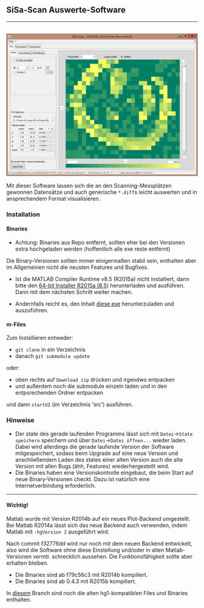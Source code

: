 ## SiSa-Scan Auswerte-Software
---
&nbsp;&nbsp;&nbsp;&nbsp;&nbsp;&nbsp;&nbsp;&nbsp;&nbsp;  ![screen](side/screen.png)

Mit dieser Software lassen sich die an den Scanning-Messplätzen gewonnen Datensätze
und auch generische `*.diff`s leicht auswerten und in ansprechendem Format visualisieren.

### Installation
#### Binaries

- Achtung: Binaries aus Repo entfernt, sollten eher bei den Versionen extra hochgeladen werden (hoffentlich alle exe reste entfernt)

Die Binary-Versionen sollten immer einigermaßen stabil sein, enthalten aber im 
Allgemeinen nicht die neusten Features und Bugfixes.

- Ist die MATLAB Compiler Runtime v8.5 (R2015a) nicht installiert,
dann bitte den [64-bit Installer R2015a (8.5)](http://de.mathworks.com/products/compiler/mcr/index.html)
herunterladen und ausführen. Dann mit dem nächsten Schritt weiter machen.

- Andernfalls reicht es, den Inhalt [diese exe](https://git.daten.tk/sebastian.pfitzner/sisa-scan-auswertung/raw/master/Deployment/SiSaScanAuswertung.exe)
herunterzuladen und auszuführen.

#### m-Files
Zum Installieren
entweder:
- `git clone` in ein Verzeichnis
- danach `git submodule update`

oder:
- oben rechts auf `Download zip` drücken und irgendwo entpacken
- und außerdem noch die submodule einzeln laden und in den entpsrechenden Ordner entpacken

und dann `startUI` (im Verzeichnis 'src') ausführen.

### Hinweise

- Der state des gerade laufenden Programms lässt sich mit `Datei`->`State speichern`
speichern und über `Datei`->`Datei öffnen...` wieder laden. Dabei wird allerdings
die gerade laufende Version der Software mitgespeichert, sodass beim Upgrade auf 
eine neue Version und anschließendem Laden des states einer alten Version auch die
alte Version mit allen Bugs (ähh, Features) wiederhergestellt wird.
- Die Binaries haben eine Versionskontrolle eingebaut, die beim Start auf neue
Binary-Versionen checkt. Dazu ist natürlich eine Internetverbindung erforderlich.

---
#### Wichtig!
Matlab wurde mit Version R2014b auf ein neues Plot-Backend umgestellt. 
Bei Matlab R2014a lässt sich das neue Backend auch verwenden, indem Matlab mit 
`-hgVersion 2` ausgeführt wird.

Nach commit f32776dd wird nur noch mit dem neuen Backend entwickelt, also wird
die Software ohne diese Einstellung und/oder in alten Matlab-Versionen vermtl.
schrecklich aussehen. Die Funktionsfähigkeit sollte aber erhalten bleiben.

- Die Binaries sind ab f79c56c3 mit R2014b kompiliert.
- Die Binaries sind ab 0.4.3 mit R2015b kompiliert.

In [diesem](https://git.daten.tk/sebastian.pfitzner/sisa-scan-auswertung/tree/R2014a-kompatibel) 
Branch sind noch die alten hg1-kompatiblen Files und Binaries enthalten.